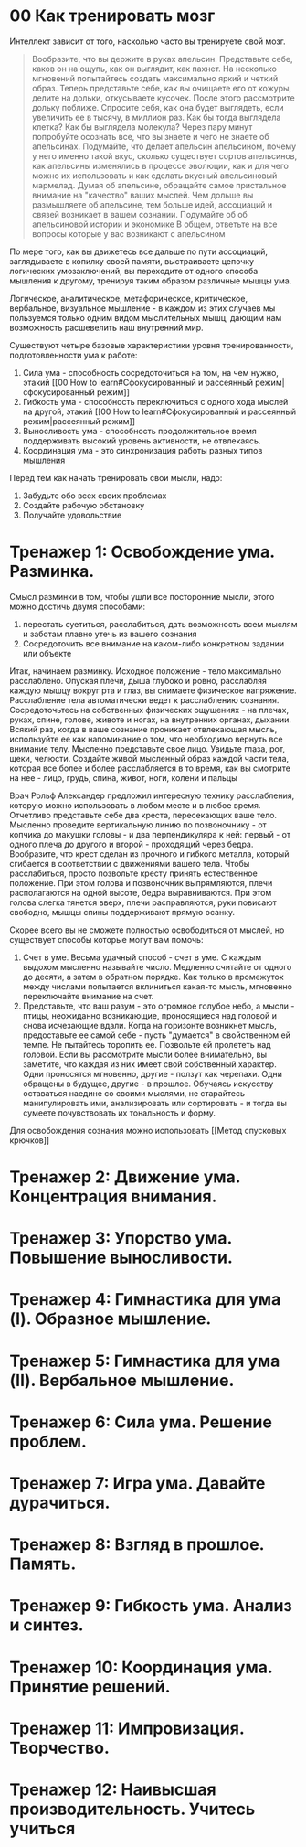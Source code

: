 # 00 Как тренировать мозг
Интеллект зависит от того, насколько часто вы тренируете свой мозг.

>Вообразите, что вы держите в руках апельсин. 
>Представьте себе, каков он на ощупь, как он выглядит, как пахнет. 
>На несколько мгновений попытайтесь создать максимально яркий и четкий образ. 
>Теперь представьте себе, как вы очищаете его от кожуры, делите на дольки, откусываете кусочек. 
>После этого рассмотрите дольку поближе. 
>Спросите себя, как она будет выглядеть, если увеличить ее в тысячу, в миллион раз. 
>Как бы тогда выглядела клетка? Как бы выглядела молекула? 
>Через пару минут попробуйте осознать все, что вы знаете и чего не знаете об апельсинах. 
>Подумайте, что делает апельсин апельсином, почему у него именно такой вкус, сколько существует сортов апельсинов, как апельсины изменялись в процессе эволюции, как и для чего можно их использовать и как сделать вкусный апельсиновый мармелад. 
>Думая об апельсине, обращайте самое пристальное внимание на "качество" ваших мыслей.
>Чем дольше вы размышляете об апельсине, тем больше идей, ассоциаций и связей возникает в вашем сознании.
>Подумайте об об апельсиновой истории и экономике
>В общем, ответьте на все вопросы которые у вас возникают с апельсином

По мере того, как вы движетесь все дальше по пути ассоциаций, заглядываете в копилку своей памяти, выстраиваете цепочку логических умозаключений, вы переходите от одного способа мышления к другому, тренируя таким образом различные мышцы ума.

Логическое, аналитическое, метафорическое, критическое, вербальное, визуальное мышление - в каждом из этих случаев мы пользуемся только одним видом мыслительных мышц, дающим нам возможность расшевелить наш внутренний мир.

Существуют четыре базовые характеристики уровня тренированности, подготовленности ума к работе:
1. Сила ума - способность сосредоточиться на том, на чем нужно, этакий [[00 How to learn#Сфокусированный и рассеянный режим|сфокусированный режим]]
2. Гибкость ума - способность переключиться с одного хода мыслей на другой, этакий [[00 How to learn#Сфокусированный и рассеянный режим|рассеянный режим]]
3. Выносливость ума - способность продолжительное время поддерживать высокий уровень активности, не отвлекаясь.
4. Координация ума - это синхронизация работы разных типов мышления

Перед тем как начать тренировать свои мысли, надо:
1. Забудьте обо всех своих проблемах
2. Создайте рабочую обстановку
3. Получайте удовольствие

# Тренажер 1: Освобождение ума. Разминка.
Смысл разминки в том, чтобы ушли все посторонние мысли, этого можно достичь двумя способами:
1. перестать суетиться, расслабиться, дать возможность всем мыслям и заботам плавно утечь из вашего сознания
2. Сосредоточить все внимание на каком-либо конкретном задании или объекте

Итак, начинаем разминку. Исходное положение - тело максимально расслаблено. Опуская плечи, дыша глубоко и ровно, расслабляя каждую мышцу вокруг рта и глаз, вы снимаете физическое напряжение. Расслабление тела автоматически ведет к расслаблению сознания. Сосредоточьтесь на собственных физических ощущениях - на плечах, руках, спине, голове, животе и ногах, на внутренних органах, дыхании. Всякий раз, когда в ваше сознание проникает отвлекающая мысль, используйте ее как напоминание о том, что необходимо вернуть все внимание телу. Мысленно представьте свое лицо. Увидьте глаза, рот, щеки, челюсти. Создайте живой мысленный образ каждой части тела, которая все более и более расслабляется в то время, как вы смотрите на нее - лицо, грудь, спина, живот, ноги, колени и пальцы

Врач Рольф Александер предложил интересную технику расслабления, которую можно использовать в любом месте и в любое время. Отчетливо представьте себе два креста, пересекающих ваше тело. Мысленно проведите вертикальную линию по позвоночнику - от копчика до макушки головы - и два перпендикуляра к ней: первый - от одного плеча до другого и второй - проходящий через бедра. Вообразите, что крест сделан из прочного и гибкого металла, который сгибается в соответствии с движениями вашего тела. Чтобы расслабиться, просто позвольте кресту принять естественное положение. При этом голова и позвоночник выпрямляются, плечи располагаются на одной высоте, бедра выравниваются. При этом голова слегка тянется вверх, плечи расправляются, руки повисают свободно, мышцы спины поддерживают прямую осанку.

Скорее всего вы не сможете полностью освободиться от мыслей, но существует способы которые могут вам помочь:
1. Счет в уме. Весьма удачный способ - счет в уме. С каждым выдохом мысленно называйте число. Медленно считайте от одного до десяти, а затем в обратном порядке. Как только в промежуток между числами попытается вклиниться какая-то мысль, мгновенно переключайте внимание на счет.
2. Представьте, что ваш разум - это огромное голубое небо, а мысли - птицы, неожиданно возникающие, проносящиеся над головой и снова исчезающие вдали. Когда на горизонте возникнет мысль, предоставьте ее самой себе - пусть "думается" в свойственном ей темпе. Не пытайтесь торопить ее. Позвольте ей пролететь над головой. Если вы рассмотрите мысли более внимательно, вы заметите, что каждая из них имеет свой собственный характер. Одни проносятся мгновенно, другие - ползут как черепахи. Одни обращены в будущее, другие - в прошлое. Обучаясь искусству оставаться наедине со своими мыслями, не старайтесь манипулировать ими, анализировать или сортировать - и тогда вы сумеете почувствовать их тональность и форму.

Для освобождения сознания можно использовать [[Метод спусковых крючков]]


# Тренажер 2: Движение ума. Концентрация внимания. 
# Тренажер 3: Упорство ума. Повышение выносливости. 
# Тренажер 4: Гимнастика для ума (I). Образное мышление. 
# Тренажер 5: Гимнастика для ума (II). Вербальное мышление. 
# Тренажер 6: Сила ума. Решение проблем. 
# Тренажер 7: Игра ума. Давайте дурачиться. 
# Тренажер 8: Взгляд в прошлое. Память. 
# Тренажер 9: Гибкость ума. Анализ и синтез. 
# Тренажер 10: Координация ума. Принятие решений. 
# Тренажер 11: Импровизация. Творчество. 
# Тренажер 12: Наивысшая производительность. Учитесь учиться